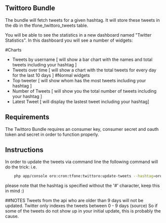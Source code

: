 ## Twittoro Bundle

The bundle will fetch tweets for a given hashtag. It will store these tweets in the db in the tfone_twittoro_tweets
table.

You will be able to see the statistics in a new dashboard named "Twitter Statistics". In this dashboard you will
see a number of widgets:

#Charts
- Tweets by username [ will show a bar chart with the names and total tweets including your hashtag ]
- Tweets over time [ will show a chart with the total tweets for every day for the last 10 days ]
#Normal widgets
- Top tweeter [ will show whom has the most tweets including your hashtag ]
- Number of Tweets [ will show you the total number of tweets including your hashtag ]
- Latest Tweet [ will display the lastest tweet including your hashtag]

## Requirements

The Twittoro Bundle requires an consumer key, consumer secret and oauth token and secret in order
to function properly. 

## Instructions
In order to update the tweets via command line the following command will do the trick:
i.e.
```bash
    php app/console oro:cron:tfone:twittoro:update-tweets --hashtag=orocrm
```

please note that the hashtag is specified without the '#' character, keep this in mind :)

##NOTES
Tweets from the api who are older than 9 days will not be updated.
Twitter only indexes the tweets between 0 - 9 days (source)
So if some of the tweets do not show up in your initial update, this is probably the cause.
